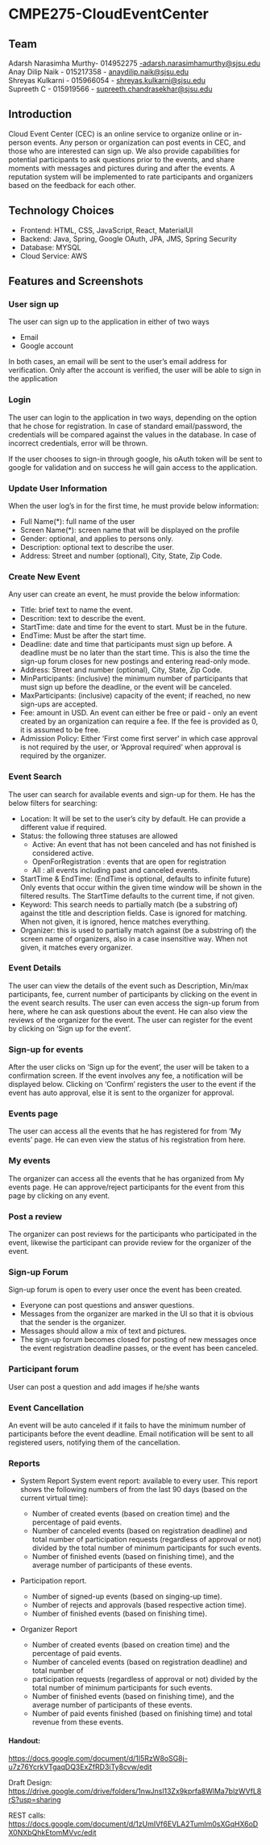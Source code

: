 # CMPE275-CloudEventCenter

## Team
Adarsh Narasimha Murthy- 014952275 -adarsh.narasimhamurthy@sjsu.edu <br/>
Anay Dilip Naik - 015217358 - anaydilip.naik@sjsu.edu <br/>
Shreyas Kulkarni - 015966054 - shreyas.kulkarni@sjsu.edu <br/>
Supreeth C - 015919566 - supreeth.chandrasekhar@sjsu.edu <br/>

## Introduction

Cloud Event Center (CEC) is an online service to organize online or in-person events. Any
person or organization can post events in CEC, and those who are interested can sign up. We
also provide capabilities for potential participants to ask questions prior to the events, and share
moments with messages and pictures during and after the events. A reputation system will be
implemented to rate participants and organizers based on the feedback for each other.

## Technology Choices

- Frontend: HTML, CSS, JavaScript, React, MaterialUI
- Backend: Java, Spring, Google OAuth, JPA, JMS, Spring Security
- Database: MYSQL
- Cloud Service: AWS

## Features and Screenshots
### User sign up
The user can sign up to the application in either of two ways
- Email
- Google account

In both cases, an email will be sent to the user’s email address for verification. Only after
the account is verified, the user will be able to sign in the application

### Login

The user can login to the application in two ways, depending on the option that he chose
for registration. In case of standard email/password, the credentials will be compared
against the values in the database. In case of incorrect credentials, error will be thrown.

If the user chooses to sign-in through google, his oAuth token will be sent to google for
validation and on success he will gain access to the application.

### Update User Information

When the user log’s in for the first time, he must provide below information:
- Full Name(*): full name of the user
- Screen Name(*): screen name that will be displayed on the profile
- Gender: optional, and applies to persons only.
- Description: optional text to describe the user.
- Address: Street and number (optional), City, State, Zip Code.

### Create New Event
Any user can create an event, he must provide the below information:
- Title: brief text to name the event.
- Descrition: text to describe the event.
- StartTime: date and time for the event to start. Must be in the future.
- EndTime: Must be after the start time.
- Deadline: date and time that participants must sign up before. A deadline
must be no later than the start time. This is also the time the sign-up
forum closes for new postings and entering read-only mode.
- Address: Street and number (optional), City, State, Zip Code.
- MinParticipants: (inclusive) the minimum number of participants that must
sign up before the deadline, or the event will be canceled.
- MaxParticipants: (inclusive) capacity of the event; if reached, no new
sign-ups are accepted.
- Fee: amount in USD. An event can either be free or paid - only an event
created by an organization can require a fee. If the fee is provided as 0, it
is assumed to be free.
- Admission Policy: Either ‘First come first server’ in which case approval is
not required by the user, or ‘Approval required’ when approval is required
by the organizer.


### Event Search
The user can search for available events and sign-up for them. He has the below filters
for searching:
- Location: It will be set to the user’s city by default. He can provide a different
value if required.
- Status: the following three statuses are allowed
  - Active: An event that has not been canceled and has not finished is considered
active.
  - OpenForRegistration : events that are open for registration
  - All : all events including past and canceled events.
- StartTime & EndTime: (EndTime is optional, defaults to infinite future) Only
events that occur within the given time window will be shown in the filtered
results. The StartTime defaults to the current time, if not given.
- Keyword: This search needs to partially match (be a substring of) against the title
and description fields. Case is ignored for matching. When not given, it is
ignored, hence matches everything.
- Organizer: this is used to partially match against (be a substring of) the screen
name of organizers, also in a case insensitive way. When not given, it matches
every organizer.

### Event Details
The user can view the details of the event such as Description, Min/max participants,
fee, current number of participants by clicking on the event in the event search results.
The user can even access the sign-up forum from here, where he can ask questions
about the event.
He can also view the reviews of the organizer for the event.
The user can register for the event by clicking on ‘Sign up for the event’.

### Sign-up for events
After the user clicks on ‘Sign up for the event’, the user will be taken to a confirmation
screen. If the event involves any fee, a notification will be displayed below. Clicking on
‘Confirm’ registers the user to the event if the event has auto approval, else it is sent to
the organizer for approval.

### Events page
The user can access all the events that he has registered for from ‘My events’ page. He
can even view the status of his registration from here.

### My events
The organizer can access all the events that he has organized from My events page. He
can approve/reject participants for the event from this page by clicking on any event.

### Post a review
The organizer can post reviews for the participants who participated in the event,
likewise the participant can provide review for the organizer of the event.

### Sign-up Forum
Sign-up forum is open to every user once the event has been created.
- Everyone can post questions and answer questions.
- Messages from the organizer are marked in the UI so that it is obvious that the
sender is the organizer.
- Messages should allow a mix of text and pictures.
- The sign-up forum becomes closed for posting of new messages once the event
registration deadline passes, or the event has been canceled.

### Participant forum
User can post a question and add images if he/she wants

### Event Cancellation
An event will be auto canceled if it fails to have the minimum number of participants
before the event deadline. Email notification will be sent to all registered users, notifying
them of the cancellation.

### Reports
- System Report
System event report: available to every user. This report shows the following numbers of
from the last 90 days (based on the current virtual time):
  - Number of created events (based on creation time) and the percentage of paid
events.
  - Number of canceled events (based on registration deadline) and total number of
participation requests (regardless of approval or not) divided by the total number
of minimum participants for such events.
  - Number of finished events (based on finishing time), and the average number of
participants of these events.

- Participation report.
  - Number of signed-up events (based on singing-up time).
  - Number of rejects and approvals (based respective action time).
  - Number of finished events (based on finishing time).

- Organizer Report
  - Number of created events (based on creation time) and the percentage of paid events.
  - Number of canceled events (based on registration deadline) and total number of
  - participation requests (regardless of approval or not) divided by the total number of
minimum participants for such events.
  - Number of finished events (based on finishing time), and the average number of
participants of these events.
  - Number of paid events finished (based on finishing time) and total revenue from these
events.

#### Handout:
https://docs.google.com/document/d/1I5RzW8oSG8j-u7z76YcrkVTgaqDQ3ExZfRD3iTy8cvw/edit

Draft Design: https://drive.google.com/drive/folders/1nwJnsl13Zx9kprfa8WlMa7blzWVfL8rS?usp=sharing

REST calls: https://docs.google.com/document/d/1zUmIVf6EVLA2TumIm0sXGqHX6oDX0NXbQhkEtomMVvc/edit

